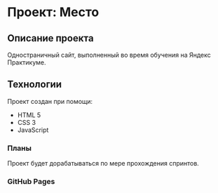 # Проект: Место
## Описание проекта
Одностраничный сайт, выполненный во время обучения на Яндекс Практикуме.
## Технологии
Проект создан при помощи:
* HTML 5
* CSS 3
* JavaScript
### Планы
Проект будет дорабатываться по мере прохождения спринтов.
### GitHub Pages

